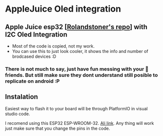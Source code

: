 # AppleJuice Oled integration
## Apple Juice esp32 [[Rolandstoner's repo](https://github.com/ronaldstoner/AppleJuice-ESP32)] with I2C Oled Integration
* Most of the code is copied, not my work.
* You can use this to just look cooler, it shows the info and number of brodcased devices :D
### There is not much to say, just have fun messing with your 🍎 friends. But still make sure they dont understand still posible to replicate on android :P

## Instalation
Easiest way to flash it to your board will be through PlatformIO in visual studio code.

I recomend using this ESP32 ESP-WROOM-32. [Ali link](https://www.aliexpress.com/item/1005005178736422.html?gatewayAdapt=glo2isr). Any thing will work just make sure that you change the pins in the code.
